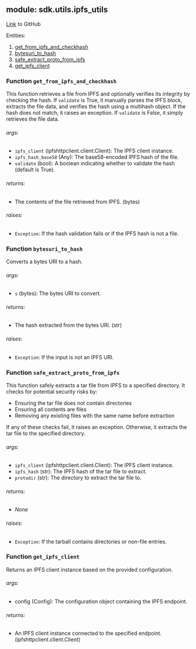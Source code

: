 ## module: sdk.utils.ipfs_utils

[Link](https://github.com/singnet/snet-sdk-python/blob/master/snet/sdk/utils/ipfs_utils.py) to GitHub

Entities:
1. [get_from_ipfs_and_checkhash](#function-get_from_ipfs_and_checkhash)
2. [bytesuri_to_hash](#function-bytesuri_to_hash)
3. [safe_extract_proto_from_ipfs](#function-safe_extract_proto_from_ipfs)
4. [get_ipfs_client](#function-get_ipfs_client)



### Function `get_from_ipfs_and_checkhash`

This function retrieves a file from IPFS and optionally verifies its integrity by 
checking the hash. If `validate` is True, it manually parses the IPFS block, extracts the file data, and verifies 
the hash using a multihash object. If the hash does not match, it raises an exception. If `validate` is False, 
it simply retrieves the file data. 

###### args:

- `ipfs_client` (ipfshttpclient.client.Client): The IPFS client instance.
- `ipfs_hash_base58` (Any): The base58-encoded IPFS hash of the file.
- `validate` (bool): A boolean indicating whether to validate the hash (default is True).

###### returns:

- The contents of the file retrieved from IPFS. (bytes)

###### raises:

- `Exception`: If the hash validation fails or if the IPFS hash is not a file.

### Function `bytesuri_to_hash`

Converts a bytes URI to a hash.

###### args:

- `s` (bytes): The bytes URI to convert.

###### returns:

- The hash extracted from the bytes URI. (str)

###### raises:

- `Exception`: If the input is not an IPFS URI.

### Function `safe_extract_proto_from_ipfs`

This function safely extracts a tar file from IPFS to a specified directory. It checks for potential security risks by:
- Ensuring the tar file does not contain directories
- Ensuring all contents are files
- Removing any existing files with the same name before extraction

If any of these checks fail, it raises an exception. Otherwise, it extracts the tar file to the specified directory.

###### args:

- `ipfs_client` (ipfshttpclient.client.Client): The IPFS client instance.
- `ipfs_hash` (str): The IPFS hash of the tar file to extract.
- `protodir` (str): The directory to extract the tar file to.

###### returns:

- _None_

###### raises:

- `Exception`: If the tarball contains directories or non-file entries.

### Function `get_ipfs_client`

Returns an IPFS client instance based on the provided configuration.

###### args:

- config (Config): The configuration object containing the IPFS endpoint.

###### returns:

- An IPFS client instance connected to the specified endpoint. (ipfshttpclient.client.Client)

